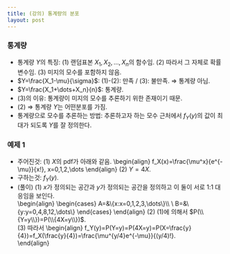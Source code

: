 ```yaml
---
title: (강의) 통계량의 분포
layout: post
---
```


### 통계량 
- 통계량 $Y$의 특징: (1) 랜덤표본 $X_1,X_2,\dots,X_n$의 함수임. (2) 따라서 그 자체로 확률변수임.  (3) 미지의 모수를 포함하지 않음. 
- $Y=\frac{X_1-\mu}{\sigma}$: (1)-(2): 만족 / (3): 불만족. $\Longrightarrow$ 통계량 아님. 
- $Y=\frac{X_1+\dots+X_n}{n}$: 통계량. 
- (3)의 이유: 통계량이 미지의 모수를 추론하기 위한 존재이기 때문. 
- (2) $\Longrightarrow$ 통계량 $Y$는 어떤분포를 가짐. 
- 통계량으로 모수를 추론하는 방법: 추론하고자 하는 모수 근처에서 $f_Y(y)$의 값이 최대가 되도록 $Y$를 잘 정의한다. 

### 예제 1 
- 주어진것: (1) $X$의 pdf가 아래와 같음. 
\begin{align}
f_X(x)=\frac{\mu^x}{e^{-\mu}}{x!}, x=0,1,2,\dots
\end{align} 
(2) $Y=4X$. 
- 구하는것: $f_Y(y)$. 
- (풀이) (1) $x$가 정의되는 공간과 $y$가 정의되는 공간을 정의하고 이 둘이 서로 1:1 대응임을 보인다. <br/>
\begin{align}
\begin{cases}
A=&\\{x:x=0,1,2,3,\dots\\}\\\\ \\
B=&\\{y:y=0,4,8,12,\dots\\}
\end{cases}
\end{align}
(2) (1)에 의해서 $P(\\{Y=y\\})=P(\\{4X=y\\})$. <br/> 
(3) 따라서 
\begin{align}
f_Y(y)=P(Y=y)=P(4X=y)=P(X=\frac{y}{4})=f_X(\frac{y}{4})=\frac{\mu^{y/4}e^{-\mu}}{(y/4)!}. <br/> 
\end{align}


